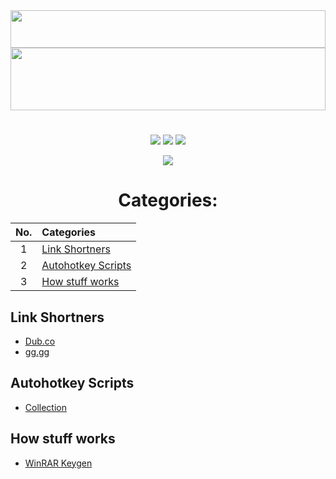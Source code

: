 
<div align="center">

<img src="https://readme-typing-svg.demolab.com?font=Poppins&weight=500&size=41&duration=2700&pause=700&color=0CA4A5&center=true&vCenter=true&random=false&width=435&lines=Link+Library" width="100%" height="60">
 <img src="https://raw.githubusercontent.com/matfantinel/matfantinel/master/waves.svg" width="100%" height="100">

#
![](https://komarev.com/ghpvc/?username=crxzygit&style=for-the-badge&color=0CA4A5&base=162&logo=) 
![](https://img.shields.io/badge/LINKS-y?style=for-the-badge&logo=inertia&logoColor=0CA4A5&label=DIRECT&labelColor=&color=0CA4A5)
![](https://img.shields.io/badge/PURPOSE%20ONLY-y?style=for-the-badge&logo=bookstack&logoColor=0CA4A5&label=EDUCATIONAL&color=0CA4A5)

![](https://img.shields.io/badge/Remember_to_give_a_Star_if_you_found_this_library_helpful!-0CA4A5?style=for-the-badge&logo=ApacheSpark&logoColor=white) 


<!-- [![crxzy](https://quotes-github-readme.vercel.app/api?type=horizontal&author=crxzy&theme=merko&border=true)](https://github.com/crxzygit) -->
<!-- [![crxzy](https://quotes-github-readme.vercel.app/api?type=horizontal&author=crxzy&theme=tokyonight&border=true)](https://github.com/crxzygit) -->




# Categories:

| No. 	| Categories |
|  :---:   |  :---    | 
| 1    	| [Link Shortners](#link-shortners)
| 2    	| [ Autohotkey Scripts](#autohotkey-scripts) 
| 3    	| [How stuff works](#how-stuff-works) 

</div>

## Link Shortners

- [Dub.co](https://dub.co/)
- [gg.gg](https://gg.gg/)

## Autohotkey Scripts

- [Collection](https://github.com/Drugoy/Autohotkey-scripts-.ahk#autohotkey-scripts-ahk)

## How stuff works

- [WinRAR Keygen](https://github.com/viperadnan-git/winrar-keygen/#winrar-keygen)
